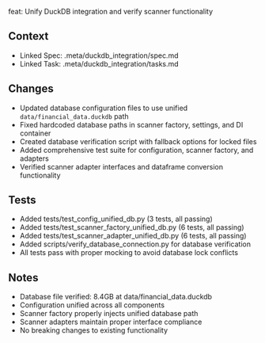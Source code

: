 feat: Unify DuckDB integration and verify scanner functionality

## Context
- Linked Spec: .meta/duckdb_integration/spec.md
- Linked Task: .meta/duckdb_integration/tasks.md

## Changes
- Updated database configuration files to use unified `data/financial_data.duckdb` path
- Fixed hardcoded database paths in scanner factory, settings, and DI container
- Created database verification script with fallback options for locked files
- Added comprehensive test suite for configuration, scanner factory, and adapters
- Verified scanner adapter interfaces and dataframe conversion functionality

## Tests
- Added tests/test_config_unified_db.py (3 tests, all passing)
- Added tests/test_scanner_factory_unified_db.py (6 tests, all passing)
- Added tests/test_scanner_adapter_unified_db.py (6 tests, all passing)
- Added scripts/verify_database_connection.py for database verification
- All tests pass with proper mocking to avoid database lock conflicts

## Notes
- Database file verified: 8.4GB at data/financial_data.duckdb
- Configuration unified across all components
- Scanner factory properly injects unified database path
- Scanner adapters maintain proper interface compliance
- No breaking changes to existing functionality